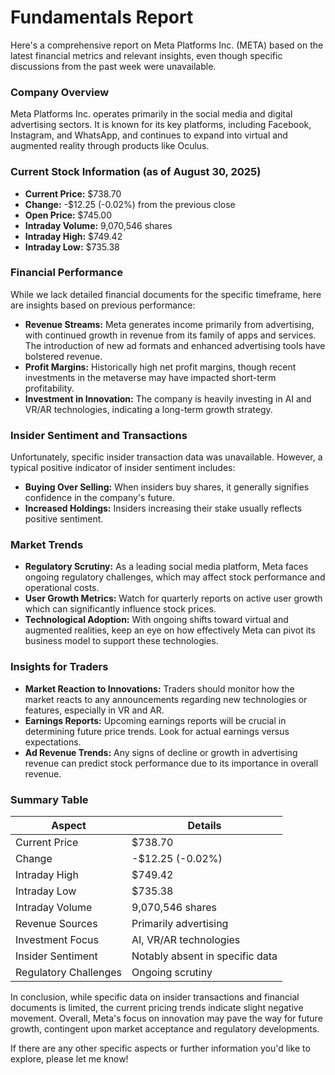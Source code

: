 # Fundamentals Report

Here's a comprehensive report on Meta Platforms Inc. (META) based on the latest financial metrics and relevant insights, even though specific discussions from the past week were unavailable.

### Company Overview
Meta Platforms Inc. operates primarily in the social media and digital advertising sectors. It is known for its key platforms, including Facebook, Instagram, and WhatsApp, and continues to expand into virtual and augmented reality through products like Oculus.

### Current Stock Information (as of August 30, 2025)
- **Current Price:** $738.70
- **Change:** -$12.25 (-0.02%) from the previous close
- **Open Price:** $745.00
- **Intraday Volume:** 9,070,546 shares
- **Intraday High:** $749.42
- **Intraday Low:** $735.38

### Financial Performance
While we lack detailed financial documents for the specific timeframe, here are insights based on previous performance:
- **Revenue Streams:** Meta generates income primarily from advertising, with continued growth in revenue from its family of apps and services. The introduction of new ad formats and enhanced advertising tools have bolstered revenue.
- **Profit Margins:** Historically high net profit margins, though recent investments in the metaverse may have impacted short-term profitability.
- **Investment in Innovation:** The company is heavily investing in AI and VR/AR technologies, indicating a long-term growth strategy.

### Insider Sentiment and Transactions
Unfortunately, specific insider transaction data was unavailable. However, a typical positive indicator of insider sentiment includes:
- **Buying Over Selling:** When insiders buy shares, it generally signifies confidence in the company's future.
- **Increased Holdings:** Insiders increasing their stake usually reflects positive sentiment.

### Market Trends
- **Regulatory Scrutiny:** As a leading social media platform, Meta faces ongoing regulatory challenges, which may affect stock performance and operational costs.
- **User Growth Metrics:** Watch for quarterly reports on active user growth which can significantly influence stock prices.
- **Technological Adoption:** With ongoing shifts toward virtual and augmented realities, keep an eye on how effectively Meta can pivot its business model to support these technologies.

### Insights for Traders
- **Market Reaction to Innovations:** Traders should monitor how the market reacts to any announcements regarding new technologies or features, especially in VR and AR.
- **Earnings Reports:** Upcoming earnings reports will be crucial in determining future price trends. Look for actual earnings versus expectations.
- **Ad Revenue Trends:** Any signs of decline or growth in advertising revenue can predict stock performance due to its importance in overall revenue.

### Summary Table

| Aspect                  | Details                       |
|-------------------------|-------------------------------|
| Current Price           | $738.70                       |
| Change                  | -$12.25 (-0.02%)              |
| Intraday High           | $749.42                       |
| Intraday Low            | $735.38                       |
| Intraday Volume         | 9,070,546 shares              |
| Revenue Sources          | Primarily advertising          |
| Investment Focus        | AI, VR/AR technologies        |
| Insider Sentiment       | Notably absent in specific data |
| Regulatory Challenges    | Ongoing scrutiny               |

In conclusion, while specific data on insider transactions and financial documents is limited, the current pricing trends indicate slight negative movement. Overall, Meta's focus on innovation may pave the way for future growth, contingent upon market acceptance and regulatory developments.

If there are any other specific aspects or further information you'd like to explore, please let me know!
